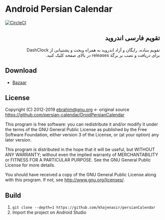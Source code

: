 # Android Persian Calendar

[![CircleCI](https://circleci.com/gh/ebraminio/DroidPersianCalendar/tree/master.svg?style=svg)](https://circleci.com/gh/ebraminio/DroidPersianCalendar/tree/master)

<div dir=rtl>

## تقویم فارسی اندروید

تقویم ساده، رایگان و آزاد اندروید به همراه ویجت و پشتیبانی از DashClock  
برای دریافت و نصب بر برگهٔ releases در بالای صفحه کلیک کنید.

</div>

## Download
- [Bazaar](http://cafebazaar.ir/app/com.khaje.calendar)

## License

Copyright (C) 2012-2019  ebrahim@gnu.org  <- original source
https://github.com/persian-calendar/DroidPersianCalendar


This program is free software: you can redistribute it and/or modify 
it under the terms of the GNU General Public License as published by 
the Free Software Foundation, either version 3 of the License, or 
(at your option) any later version.

This program is distributed in the hope that it will be useful, 
but WITHOUT ANY WARRANTY; without even the implied warranty of 
MERCHANTABILITY or FITNESS FOR A PARTICULAR PURPOSE.  See the 
GNU General Public License for more details.

You should have received a copy of the GNU General Public License 
along with this program.  If not, see http://www.gnu.org/licenses/.

## Build

1. `git clone --depth=1 https://github.com/khajenasir/persianCalendar`
1. Import the project on Android Studio


